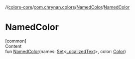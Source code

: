 //[colors-core](../../../index.md)/[com.chrynan.colors](../index.md)/[NamedColor](index.md)/[NamedColor](-named-color.md)



# NamedColor  
[common]  
Content  
fun [NamedColor](-named-color.md)(names: [Set](https://kotlinlang.org/api/latest/jvm/stdlib/kotlin.collections/-set/index.html)<[LocalizedText](../-localized-text/index.md)>, color: [Color](../-color/index.md))  



